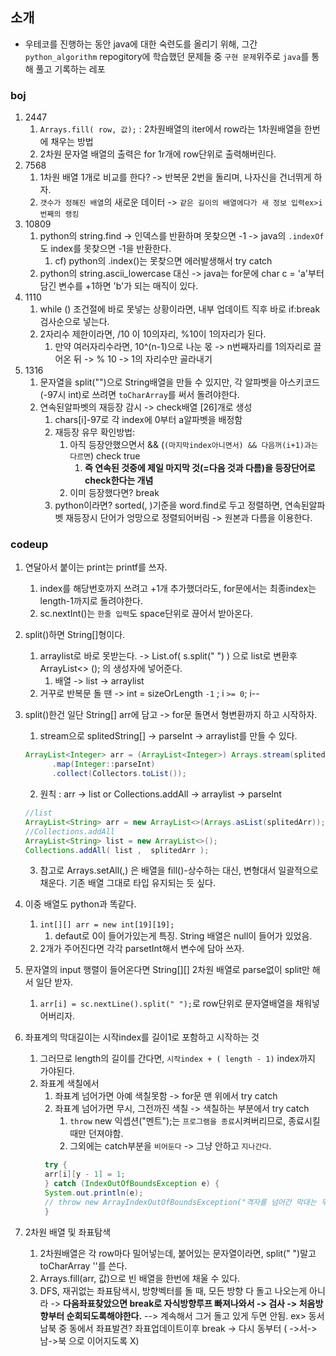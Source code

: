 ## 소개

- 우테코를 진행하는 동안 java에 대한 숙련도를 올리기 위해, 그간 `python_algorithm` repogitory에 학습했던 문제들 중 `구현 문제`위주로 `java`를 통해 풀고 기록하는 레포

### boj

1. 2447
    1. `Arrays.fill( row, 값);` : 2차원배열의 iter에서 row라는 1차원배열을 한번에 채우는 방법
    2. 2차원 문자열 배열의 출력은 for 1r개에 row단위로 출력해버린다.
2. 7568
    1. 1차원 배열 1개로 비교를 한다? -> 반복문 2번을 돌리며, 나자신을 건너뛰게 하자.
    2. `갯수가 정해진 배열`의 새로운 데이터 -> `같은 길이의 배열에다가 새 정보 입력ex>i번째의 랭킹`
3. 10809
    1. python의 string.find -> 인덱스를 반환하며 못찾으면 -1 -> java의 `.indexOf`도 index를 못찾으면 -1을 반환한다.
        1. cf) python의 .index()는 못찾으면 에러발생해서 try catch
    2. python의 string.ascii_lowercase 대신 -> java는 for문에 char c = 'a'부터 담긴 변수를 +1하면 'b'가 되는 매직이 있다.
4. 1110
    1. while () 조건절에 바로 못넣는 상황이라면, 내부 업데이트 직후 바로 if:break검사순으로 넣는다.
    2. 2자리수 제한이라면, /10 이 10의자리, %10이 1의자리가 된다.
        1. 만약 여러자리수라면, 10^(n-1)으로 나눈 몫 -> n번째자리를 1의자리로 끌어온 뒤 -> % 10 -> 1의 자리수만 골라내기
5. 1316
    1. 문자열을 split("")으로 String배열을 만들 수 있지만, 각 알파벳을 아스키코드(-97시 int)로 쓰려면 `toCharArray`를 써서 돌려야한다.
    2. 연속된알파벳의 재등장 감시 -> check배열 [26]개로 생성
       1. chars[i]-97로 각 index에 0부터 a알파벳을 배정함
       2. 재등장 유무 확인방법:
          1. 아직 등장안했으면서 && (`(마지막index아니면서) && 다음꺼(i+1)과는 다르면`) check true
             1. **즉 연속된 것중에 제일 마지막 것(=다음 것과 다름)을 등장단어로 check한다는 개념**
          2. 이미 등장했다면? break
       3. python이라면? sorted(, )기준을 word.find로 두고 정렬하면, 연속된알파벳 재등장시 단어가 엉망으로 정렬되어버림 -> 원본과 다름을 이용한다.



### codeup

1. 연달아서 붙이는 print는 printf를 쓰자.
    1. index를 해당번호까지 쓰려고 +1개 추가했더라도, for문에서는 최종index는 length-1까지로 돌려야한다.
    2. sc.nextInt()는 `한줄 입력`도 space단위로 끊어서 받아온다.
2. split()하면 String[]형이다.
    1. arraylist로 바로 못받는다. -> List.of( s.split(" ") ) 으로 list로 변환후 ArrayList<> (); 의 생성자에 넣어준다.
        1. 배열 -> list -> arraylist
    2. 거꾸로 반복문 돌 땐 ->  int = sizeOrLength `-1` ; i `>= 0`; i--
3. split()한건 일단 String[] arr에 담고 -> for문 돌면서 형변환까지 하고 시작하자.
    1. stream으로 splitedString[] -> parseInt -> arraylist를 만들 수 있다.
    ```java
    ArrayList<Integer> arr = (ArrayList<Integer>) Arrays.stream(splitedArr)
          .map(Integer::parseInt)
          .collect(Collectors.toList());
    ```
    2. 원칙 : arr -> list or Collections.addAll -> arraylist -> parseInt
    ```java
    //list
    ArrayList<String> arr = new ArrayList<>(Arrays.asList(splitedArr));
    //Collections.addAll
    ArrayList<String> list = new ArrayList<>();
    Collections.addAll( list ,  splitedArr );
    ```
    3. 참고로 Arrays.setAll(,) 은 배열을 fill()-상수하는 대신, 변형대서 일괄적으로 채운다. 기존 배열 그대로 타입 유지되는 듯 싶다.

4. 이중 배열도 python과 똑같다.
    1. `int[][] arr = new int[19][19];`
        1. defaut로 0이 들어가있는게 특징. String 배열은 null이 들어가 있었음.
    2. 2개가 주어진다면 각각 parsetInt해서 변수에 담아 쓰자.
5. 문자열의 input 행렬이 들어온다면 String[][] 2차원 배열로 parse없이 split만 해서 일단 받자.
    1. `arr[i] = sc.nextLine().split(" ");`로 row단위로 문자열배열을 채워넣어버리자.

6. 좌표계의 막대길이는 시작index를 길이1로 포함하고 시작하는 것
    1. 그러므로 length의 길이를 간다면, `시작index + ( length - 1)` index까지 가야된다.
    2. 좌표계 색칠에서
        1. 좌표계 넘어가면 아예 색칠못함 -> for문 맨 위에서 try catch
        2. 좌표계 넘어가면 무시, 그전까진 색칠 -> 색칠하는 부분에서 try catch
            1. `throw` new 익셉션("멘트");는 `프로그램을 종료`시켜버리므로, 종료시킬때만 던져야함.
            2. 그외에는 catch부분을 `비어둔다` -> 그냥 안하고 `지나간다`.
       ```java
        try {
        arr[i][y - 1] = 1;
        } catch (IndexOutOfBoundsException e) {
        System.out.println(e);
        // throw new ArrayIndexOutOfBoundsException("격자를 넘어간 막대는 무시됩니다.");
        }
        ```
7. 2차원 배열 및 좌표탐색
    1. 2차원배열은 각 row마다 밀어넣는데, 붙어있는 문자열이라면, split(" ")말고 toCharArray ''를 쓴다.
    2. Arrays.fill(arr, 값)으로 빈 배열을 한번에 채울 수 있다.
    3. DFS, 재귀없는 좌표탐색시, 방향벡터를 돌 때, 모든 방향 다 돌고 나오는게 아니라 -> **다음좌표찾았으면 break로 자식방향루프 빠져나와서 -> 검사 -> 처음방향부터 순회되도록해야한다.**
       --> 계속해서 그거 돌고 있게 두면 안됨. ex> 동서남북 중 동에서 좌표발견? 좌표업데이트이후 break -> 다시 동부터  ( ->서->남->북 으로 이어지도록 X)
